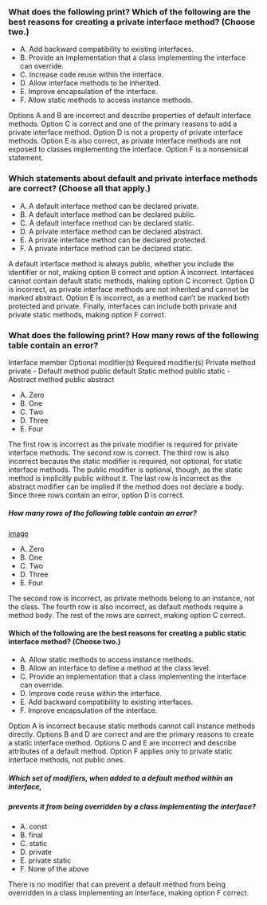### What does the following print? Which of the following are the best reasons for creating a private interface method? (Choose two.)

*  A. Add backward compatibility to existing interfaces.
*  B. Provide an implementation that a class implementing the interface can override.
*  C. Increase code reuse within the interface.
*  D. Allow interface methods to be inherited.
*  E. Improve encapsulation of the interface.
*  F. Allow static methods to access instance methods.

Options A and B are incorrect and describe properties of default interface methods.
Option C is correct and one of the primary reasons to add a private interface method.
Option D is not a property of private interface methods.
Option E is also correct, as private interface methods are not exposed to classes implementing the interface.
Option F is a nonsensical statement.

### Which statements about default and private interface methods are correct? (Choose all that apply.)
* A. A default interface method can be declared private.
* B. A default interface method can be declared public.
* C. A default interface method can be declared static.
* D. A private interface method can be declared abstract.
* E. A private interface method can be declared protected.
* F. A private interface method can be declared static.

A default interface method is always public, whether you include the identifier or not, making option B correct and option A incorrect.
Interfaces cannot contain default static methods, making option C incorrect.
Option D is incorrect, as private interface methods are not inherited and cannot be marked abstract.
Option E is incorrect, as a method can’t be marked both protected and private.
Finally, interfaces can include both private and private static methods, making option F correct.

### What does the following print? How many rows of the following table contain an error?

Interface member	Optional modifier(s)	   Required modifier(s)
Private method	     private	              -
Default method	     public	                 default
Static method	     public static	          -
Abstract method	      public	               abstract

* A. Zero
* B. One
* C. Two
* D. Three
* E. Four

The first row is incorrect as the private modifier is required for private interface methods.
The second row is correct.
The third row is also incorrect because the static modifier is required,
not optional, for static interface methods.
The public modifier is optional, though, as the static method is implicitly public without it.
The last row is incorrect as the abstract modifier can be implied if the method does not declare a body.
Since three rows contain an error, option D is correct.

##### How many rows of the following table contain an error?
[image](./images/interfaces-modifiers.png)
*  A. Zero
*  B. One
*  C. Two
*  D. Three
*  E. Four

The second row is incorrect, as private methods belong to an instance, not the class.
The fourth row is also incorrect, as default methods require a method body.
The rest of the rows are correct, making option C correct.

#### Which of the following are the best reasons for creating a public static interface method? (Choose two.)
* A. Allow static methods to access instance methods.
* B. Allow an interface to define a method at the class level.
* C. Provide an implementation that a class implementing the interface can override.
* D. Improve code reuse within the interface.
* E. Add backward compatibility to existing interfaces.
* F. Improve encapsulation of the interface.

Option A is incorrect because static methods cannot
call instance methods directly.
Options B and D are correct and are the primary
reasons to create a static interface method.
Options C and E are incorrect and describe attributes of a default method.
Option F applies only to private static interface methods, not public ones.

##### Which set of modifiers, when added to a default method within an interface,
##### prevents it from being overridden by a class implementing the interface?

* A. const
* B. final
* C. static
* D. private
* E. private static
* F. None of the above

There is no modifier that can prevent a default method
from being overridden in a class implementing an interface, making option F correct.


